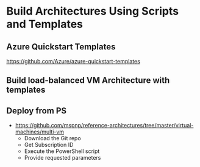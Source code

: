# Build Architectures Using Scripts and Templates

## Azure Quickstart Templates
https://github.com/Azure/azure-quickstart-templates

## Build load-balanced VM Architecture with templates

## Deploy from PS
  - https://github.com/mspnp/reference-architectures/tree/master/virtual-machines/multi-vm
	- Download the Git repo
	- Get Subscription ID
	- Execute the PowerShell script
	- Provide requested parameters
